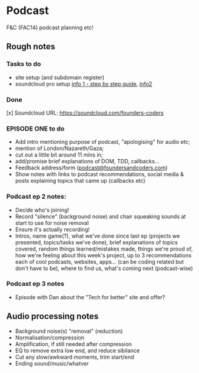 # Podcast
F&amp;C (FAC14) podcast planning etc!


## Rough notes
### Tasks to do
* site setup (and subdomain register)
* soundcloud pro setup [info 1 - step by step guide](https://creatorguide.soundcloud.com/podcasting), [info2](https://soundcloud.com/for/podcasting)

### Done
[x] Soundcloud URL: https://soundcloud.com/founders-coders 


### EPISODE ONE to do
* Add intro mentioning purpose of podcast, "apologising" for audio etc; 
* mention of London/Nazareth/Gaza; 
* cut out a little bit around 11 mins in; 
* add/promise brief explanations of DOM, TDD, callbacks...
* Feedback address/form (podcast@foundersandcoders.com)
* Show notes with links to podcast recommendations, social media & posts explaining topics that came up (callbacks etc)

### Podcast ep 2 notes:
* Decide who's joining!
* Record "silence" (background noise) and chair squeaking sounds at start to use for noise removal
* Ensure it's actually recording!
* Intros, name game(?), what we've done since last ep (projects we presented, topics/tasks we've done), brief explanations of topics covered, random things learned/mistakes made, things we're proud of, how we're feeling about this week's project, up to 3 recommendations each of cool podcasts, websites, apps... (can be coding related but don't have to be), where to find us, what's coming next (podcast-wise)

### Podcast ep 3 notes
* Episode with Dan about the "Tech for better" site and offer?

## Audio processing notes
* Background noise(s) "removal" (reduction)
* Normalisation/compression
* Amplification, if still needed after compression
* EQ to remove extra low end, and reduce sibilance 
* Cut any slow/awkward moments, trim start/end
* Ending sound/music/whatver
